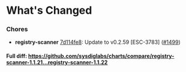 # What's Changed

### Chores
- **registry-scanner** [7d114fe8](https://github.com/sysdiglabs/charts/commit/7d114fe8cf822354dbc542f9ce845e216c08f70b): Update to v0.2.59 [ESC-3783] ([#1499](https://github.com/sysdiglabs/charts/issues/1499))
#### Full diff: https://github.com/sysdiglabs/charts/compare/registry-scanner-1.1.21...registry-scanner-1.1.22
